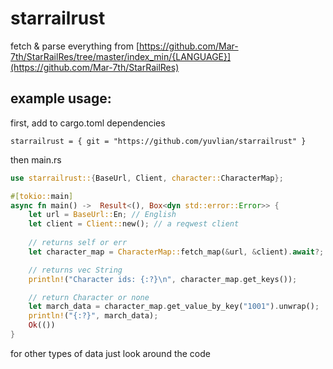 # starrailrust

fetch & parse everything from [https://github.com/Mar-7th/StarRailRes/tree/master/index_min/{LANGUAGE}](https://github.com/Mar-7th/StarRailRes)


## example usage:

first, add to cargo.toml dependencies
```
starrailrust = { git = "https://github.com/yuvlian/starrailrust" }
```

then main.rs

```rust
use starrailrust::{BaseUrl, Client, character::CharacterMap};

#[tokio::main]
async fn main() ->  Result<(), Box<dyn std::error::Error>> {
    let url = BaseUrl::En; // English
    let client = Client::new(); // a reqwest client
    
    // returns self or err
    let character_map = CharacterMap::fetch_map(&url, &client).await?; 

    // returns vec String
    println!("Character ids: {:?}\n", character_map.get_keys()); 

    // return Character or none
    let march_data = character_map.get_value_by_key("1001").unwrap();
    println!("{:?}", march_data);
    Ok(())
}
```

for other types of data just look around the code
